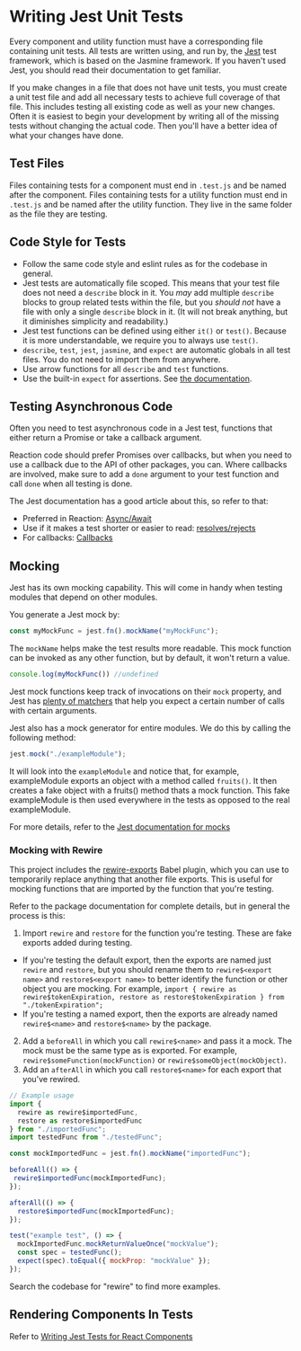 # Writing Jest Unit Tests

Every component and utility function must have a corresponding file containing unit tests. All tests are written using, and run by, the [Jest](https://facebook.github.io/jest/) test framework, which is based on the Jasmine framework. If you haven't used Jest, you should read their documentation to get familiar.

If you make changes in a file that does not have unit tests, you must create a unit test file and add all necessary tests to achieve full coverage of that file. This includes testing all existing code as well as your new changes. Often it is easiest to begin your development by writing all of the missing tests without changing the actual code. Then you'll have a better idea of what your changes have done.

## Test Files

Files containing tests for a component must end in `.test.js` and be named after the component. Files containing tests for a utility function must end in `.test.js` and be named after the utility function. They live in the same folder as the file they are testing.

## Code Style for Tests

- Follow the same code style and eslint rules as for the codebase in general.
- Jest tests are automatically file scoped. This means that your test file does not need a `describe` block in it. You _may_ add multiple `describe` blocks to group related tests within the file, but you _should not_ have a file with only a single `describe` block in it. (It will not break anything, but it diminishes simplicity and readability.)
- Jest test functions can be defined using either `it()` or `test()`. Because it is more understandable, we require you to always use `test()`.
- `describe`, `test`, `jest`, `jasmine`, and `expect` are automatic globals in all test files. You do not need to import them from anywhere.
- Use arrow functions for all `describe` and `test` functions.
- Use the built-in `expect` for assertions. See [the documentation](https://facebook.github.io/jest/docs/en/expect.html#content).

## Testing Asynchronous Code

Often you need to test asynchronous code in a Jest test, functions that either return a Promise or take a callback argument.

Reaction code should prefer Promises over callbacks, but when you need to use a callback due to the API of other packages, you can. Where callbacks are involved, make sure to add a `done` argument to your test function and call `done` when all testing is done.

The Jest documentation has a good article about this, so refer to that:

- Preferred in Reaction: [Async/Await](https://facebook.github.io/jest/docs/en/asynchronous.html#async-await)
- Use if it makes a test shorter or easier to read: [resolves/rejects](https://facebook.github.io/jest/docs/en/asynchronous.html#resolves-rejects)
- For callbacks: [Callbacks](https://facebook.github.io/jest/docs/en/asynchronous.html#callbacks)

## Mocking

Jest has its own mocking capability. This will come in handy when testing modules that depend on other modules.

You generate a Jest mock by:

```js
const myMockFunc = jest.fn().mockName("myMockFunc");
```

The `mockName` helps make the test results more readable. This mock function can be invoked as any other function, but by default, it won't return a value.

```js
console.log(myMockFunc()) //undefined
```

Jest mock functions keep track of invocations on their `mock` property, and Jest has [plenty of matchers](https://facebook.github.io/jest/docs/en/mock-functions.html#custom-matchers) that help you expect a certain number of calls with certain arguments.

Jest also has a mock generator for entire modules. We do this by calling the following method:

```js
jest.mock("./exampleModule");
```

It will look into the `exampleModule` and notice that, for example, exampleModule exports an object with a method called `fruits()`. It then creates a fake object with a fruits() method thats a mock function. This fake exampleModule is then used everywhere in the tests as opposed to the real exampleModule.

For more details, refer to the [Jest documentation for mocks](https://facebook.github.io/jest/docs/en/mock-functions.html)

### Mocking with Rewire

This project includes the [rewire-exports](https://www.npmjs.com/package/babel-plugin-rewire-exports) Babel plugin, which you can use to temporarily replace anything that another file exports. This is useful for mocking functions that are imported by the function that you're testing.

Refer to the package documentation for complete details, but in general the process is this:

1. Import `rewire` and `restore` for the function you're testing. These are fake exports added during testing.

  - If you're testing the default export, then the exports are named just `rewire` and `restore`, but you should rename them to `rewire$<export name>` and `restore$<export name>` to better identify the function or other object you are mocking. For example, `import { rewire as rewire$tokenExpiration, restore as restore$tokenExpiration } from "./tokenExpiration";`
  - If you're testing a named export, then the exports are already named `rewire$<name>` and `restore$<name>` by the package.

2. Add a `beforeAll` in which you call `rewire$<name>` and pass it a mock. The mock must be the same type as is exported. For example, `rewire$someFunction(mockFunction)` or `rewire$someObject(mockObject)`.
3. Add an `afterAll` in which you call `restore$<name>` for each export that you've rewired.

```js
// Example usage
import { 
  rewire as rewire$importedFunc, 
  restore as restore$importedFunc 
} from "./importedFunc";
import testedFunc from "./testedFunc";

const mockImportedFunc = jest.fn().mockName("importedFunc");

beforeAll(() => {
 rewire$importedFunc(mockImportedFunc);
});

afterAll(() => {
  restore$importedFunc(mockImportedFunc);
});

test("example test", () => {
  mockImportedFunc.mockReturnValueOnce("mockValue");
  const spec = testedFunc();
  expect(spec).toEqual({ mockProp: "mockValue" });
});
```

Search the codebase for "rewire" to find more examples.

## Rendering Components In Tests

Refer to [Writing Jest Tests for React Components](/developer/testing/react-testing.md)
